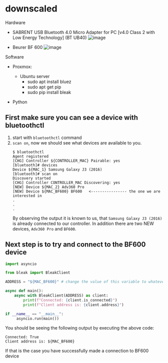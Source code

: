 # downscaled

Hardware
 - SABRENT USB Bluetooth 4.0 Micro Adapter for PC \[v4.0 Class 2 with Low Energy Technology\] (BT UB40)
   ![image](https://github.com/MihaStemberger/downscaled/assets/9533590/9ca1c15e-63a5-48d4-91a9-fd7f0d7e9f98)

 - Beurer BF 600
   ![image](https://github.com/MihaStemberger/downscaled/assets/9533590/f8d1a71a-7618-4bff-a527-b1f5549ecb26)

Software

 - Proxmox:
   - Ubuntu server
     - sudo apt install bluez
     - sudo apt get pip
     - sudo pip install bleak
       
 - Python

## First make sure you can see a device with bluetoothctl
 1. start with `bluetoothctl` command
 2. `scan on`, now we should see what devices are available to you.
    ```text
    $ bluetoothctl
    Agent registered
    [CHG] Controller ${CONTROLLER_MAC} Pairable: yes
    [bluetooth]# devices
    Device ${MAC_1} Samsung Galaxy J3 (2016)
    [bluetooth]# scan on
    Discovery started
    [CHG] Controller CONTROLLER_MAC Discovering: yes
    [NEW] Device ${MAC_2} Adv360 Pro
    [NEW] Device ${MAC_BF600} BF600   <---------------- the one we are interested in
    .
    .
    .
    ```
    By observing the output it is known to us, that `Samsung Galaxy J3 (2016)` is already connected to our controller. In addition there are two NEW devices, `Adv360 Pro` and `BF600`.
    
  ## Next step is to try and connect to the BF600 device
   ```python
   import asyncio

   from bleak import BleakClient
   
   ADDRESS = "${MAC_BF600}" # change the value of this variable to whatever your BF600 device MAC address is(should know about it from step 2.)
   
   async def main():
       async with BleakClient(ADDRESS) as client:
           print(f"Connected: {client.is_connected}")
           print(f"Client address is: {client.address}")
   
   if __name__ == "__main__":
        asyncio.run(main())
   ```

   You should be seeing the following output by executing the above code:
   ```text
   Connected: True
   Client address is: ${MAC_BF600}
   ```

   If that is the case you have successfully made a connection to BF600 device


   
